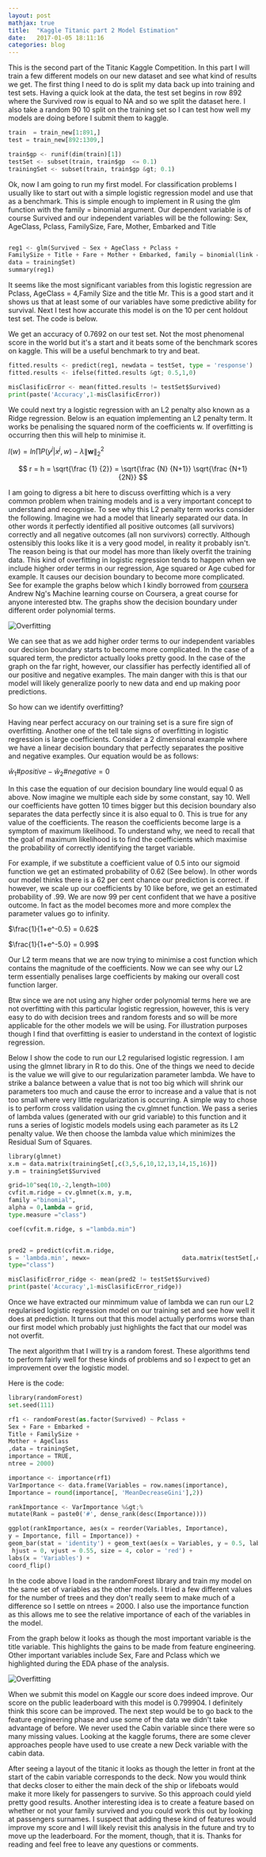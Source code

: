```yaml
---
layout: post
mathjax: true
title:  "Kaggle Titanic part 2 Model Estimation"
date:   2017-01-05 18:11:16
categories: blog
---
```


This is the second part of the Titanic Kaggle Competition. In this part I will train a few different models on our new dataset and see what kind of results we get. The first thing I need to do is split my data back up into training and test sets. Having a quick look at the data, the test set begins in row 892 where the Survived row is equal to NA and so we split the dataset here. I also take a random 90 10 split on the training set so I can test how well my models are doing before I submit them to kaggle.


```python
train  = train_new[1:891,]
test = train_new[892:1309,]

train$gp <- runif(dim(train)[1])
testSet <- subset(train, train$gp  <= 0.1)
trainingSet <- subset(train, train$gp &gt; 0.1)
```


Ok, now I am going to run my first model. For classification problems I usually like to start out with a simple logistic regression model and use that as a benchmark. This is simple enough to implement in R using the glm function with the family = binomial argument. Our dependent variable is of course Survived and our independent variables will be the following:
Sex, AgeClass, Pclass, FamilySize, Fare, Mother, Embarked and Title


```python

reg1 <- glm(Survived ~ Sex + AgeClass + Pclass +
FamilySize + Title + Fare + Mother + Embarked, family = binomial(link = 'logit') ,
data = trainingSet)
summary(reg1)
```

It seems like the most significant variables from this logistic regression are Pclass, AgeClass = 4,Family Size and the title Mr. This is a good start and it shows us that at least some of our variables have some predictive ability for survival. Next I test how accurate this model is on the 10 per cent holdout test set. The code is below.

We get an accuracy of 0.7692 on our test set. Not the most phenomenal score in the world but it's a start and it beats some of the benchmark scores on kaggle. This will be a useful benchmark to try and beat.


```python
fitted.results <- predict(reg1, newdata = testSet, type = 'response')
fitted.results <- ifelse(fitted.results &gt; 0.5,1,0)

misClasificError <- mean(fitted.results != testSet$Survived)
print(paste('Accuracy',1-misClasificError))
```

We could next try a logistic regression with an L2 penalty also known as a Ridge regression. Below is an equation implementing an L2 penalty term. It works be penalising the squared norm of the coefficients w.
If overfitting is occurring then this will help to minimise it.


$l(w) = ln\prod P(y^j|x^j, w) -\lambda \lVert \mathbf{w} \rVert_2^2$


$$ r = h = \sqrt{\frac {1} {2}} = \sqrt{\frac {N} {N+1}} \sqrt{\frac {N+1} {2N}} $$

I am going to digress a bit here to discuss overfitting which is a very common problem when training models and is a very important concept to understand and recognise. To see why this L2 penalty term works consider the following. Imagine we had a model that linearly separated our data. In other words it perfectly identified all positive outcomes (all survivors) correctly and all negative outcomes (all non survivors) correctly. Although ostensibly this looks like it is a very good model, in reality it probably isn't. The reason being is that our model has more than likely overfit the training data. This kind of overfitting in logistic regression tends to happen when we include higher order terms in our regression, Age squared or Age cubed for example. It causes our decision boundary to become more complicated. See for example the graphs below which I kindly borrowed from 
[coursera](https://www.coursera.org/learn/machine-learning/home/welcome) Andrew Ng's Machine learning course on Coursera, a great course for anyone interested btw. The graphs show the decision boundary under different order polynomial terms.


![Overfitting](/assets/img/Overfitting.png)

We can see that as we add higher order terms to our independent variables our decision boundary starts to become more complicated. In the case of a squared term, the predictor actually looks pretty good. In the case of the graph on the far right, however, our classifier has perfectly identified all of our positive and negative examples. The main danger with this is that our model will likely generalize poorly to new data and end up making poor predictions.

So how can we identify overfitting?

Having near perfect accuracy on our training set is a sure fire sign of overfitting. Another one of the tell tale signs of overfitting in logistic regression is large coefficients. Consider a 2 dimensional example where we have a linear decision boundary that perfectly separates the positive and negative examples. Our equation would be as follows:


$\hat{w}_1 \#positive - \hat{w}_2 \#negative = 0$


In this case the equation of our decision boundary line would equal 0 as above. Now imagine we multiple each side by some constant, say 10. Well our coefficients have gotten 10 times bigger but this decision boundary also separates the data perfectly since it is also equal to 0. This is true for any value of the coefficients. The reason the coefficients become large is a symptom of maximum likelihood.  To understand why, we need to recall that the goal of maximum likelihood  is to find the coefficients which maximise the probability of correctly identifying the target variable.

For example, if we substitute a coefficient value of 0.5 into our sigmoid function we get an estimated probability of 0.62 (See below). In other words our model thinks there is a 62 per cent chance our prediction is correct. if however, we scale up our coefficients by 10 like before, we get an estimated probability of .99. We are now 99 per cent confident that we have a positive outcome. In fact as the model becomes more and more complex the parameter values go to infinity.

$\frac{1}{1+e^-0.5} = 0.62$

$\frac{1}{1+e^-5.0} = 0.99$



Our L2 term means that we are now trying to minimise a cost function which contains the magnitude of the coefficients. Now we can see why our L2 term essentially penalises large coefficients by making our overall cost function larger.

Btw since we are not using any higher order polynomial terms here we are not overfitting with this particular logistic regression, however, this is very easy to do with decision trees and random forests and so will be more applicable for the other models we will be using. For illustration purposes though I find that overfitting is easier to understand in the context of logistic regression.

Below I show the code to run our L2 regularised logistic regression. I am using the glmnet library in R to do this.  One of the things we need to decide is the value we will give to our regularization parameter lambda.  We have to strike a balance between a value that is not too big which will shrink our parameters too much and cause the error to increase and a value that is not too small where very little regularization is occurring. A simple way to chose is to perform cross validation using the cv.glmnet function.  We pass a series of lambda values (generated with our grid variable) to this function and it runs a series of logistic models models using each parameter  as its L2 penalty value. We then choose the lambda value which minimizes the Residual Sum of Squares.



```python
library(glmnet) 
x.m = data.matrix(trainingSet[,c(3,5,6,10,12,13,14,15,16)])
y.m = trainingSet$Survived

grid=10^seq(10,-2,length=100)
cvfit.m.ridge = cv.glmnet(x.m, y.m,
family ="binomial", 
alpha = 0,lambda = grid,
type.measure ="class")

coef(cvfit.m.ridge, s ="lambda.min")


pred2 = predict(cvfit.m.ridge, 
s = 'lambda.min', newx=                          data.matrix(testSet[,c(3,5,6,10,12,13,14,15,16)]), 
type="class")

misClasificError_ridge <- mean(pred2 != testSet$Survived)
print(paste('Accuracy',1-misClasificError_ridge))
```

Once we have extracted our minmimum value of lambda we can run our L2 regularised logistic regression model on our training set and see how well it does at prediction. It turns out that this model actually performs worse than our first model which probably just highlights the fact that our model was not overfit.

The next algorithm that I will try is a random forest. These algorithms tend to perform fairly well for these kinds of problems and so I expect to get an improvement over the logistic model.

Here is the code:



```python
library(randomForest)
set.seed(111)

rf1 <- randomForest(as.factor(Survived) ~ Pclass +
Sex + Fare + Embarked +
Title + FamilySize +
Mother + AgeClass
,data = trainingSet,
importance = TRUE,
ntree = 2000)

importance <- importance(rf1)
VarImportance <- data.frame(Variables = row.names(importance),
Importance = round(importance[, 'MeanDecreaseGini'],2))

rankImportance <- VarImportance %&gt;% 
mutate(Rank = paste0('#', dense_rank(desc(Importance))))

ggplot(rankImportance, aes(x = reorder(Variables, Importance),
y = Importance, fill = Importance)) +
geom_bar(stat = 'identity') + geom_text(aes(x = Variables, y = 0.5, label = Rank),
 hjust = 0, vjust = 0.55, size = 4, color = 'red') +
labs(x = 'Variables') +
coord_flip()         
```

In the code above I load in the randomForest library and train my model on the same set of variables as the other models. I tried a few different values for the number of trees and they don't really seem to make much of a difference so I settle on ntrees = 2000. I also use the importance function as this allows me to see the relative importance of each of the variables in the model.

From the graph below it looks as though the most important variable is the title variable. This highlights the gains to be made from feature engineering. Other important variables include Sex, Fare and Pclass which we highlighted during the EDA phase of the analysis.


![Overfitting](/assets/img/Var_importance.png)


When we submit this model on Kaggle our score does indeed improve. Our score on the public leaderboard with this model is 0.799904.
I definitely think this score can be improved. The next step would be to go back to the feature engineering  phase and use some of the data we didn't take advantage of before. We never used the Cabin variable since there were so many missing values. Looking at the kaggle forums, there are some clever approaches people have used to use create a new Deck variable with the cabin data.

After seeing a layout of the titanic it looks as though the letter in front at the start of the cabin variable corresponds to the deck. Now you would think that decks closer to either the main deck of the ship or lifeboats would make it more likely for passengers to survive. So this approach could yield pretty good results. Another interesting idea is to create a feature based on whether or not your family survived and you could work this out by looking at passengers surnames. I suspect that adding these kind of features would improve my score and I will likely revisit this analysis in the future and try to move up the leaderboard. For the moment, though, that it is. Thanks for reading and feel free to leave any questions or comments.

